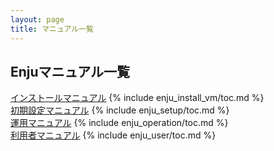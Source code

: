 ```yaml
---
layout: page
title: マニュアル一覧
---
```

## Enjuマニュアル一覧 <i class="icon-book"> </i>

<div class="row-fluid">
<div class="span4">
<a href="enju_install_vm.html" class="btn btn-inverse btn-large">インストールマニュアル</a>
{% include enju_install_vm/toc.md %}
</div>
<div class="span4">
<a href="enju_setup.html" class="btn btn-success btn-large">初期設定マニュアル</a>
{% include enju_setup/toc.md %}
</div>
<div class="span4">
<a href="enju_operation.html" class="btn btn-primary btn-large">運用マニュアル</a>
{% include enju_operation/toc.md %}
</div>
<div class="span4">
<a href="enju_user.html" class="btn btn-primary btn-large">利用者マニュアル</a>
{% include enju_user/toc.md %}
</div>
</div>
